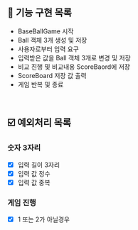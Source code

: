 ## 🎯 기능 구현 목록
- BaseBallGame 시작
- Ball 객체 3개 생성 및 저장
- 사용자로부터 입력 요구
- 입력받은 값을 Ball 객체 3개로 변경 및 저장
- 비교 진행 및 비교내용 ScoreBaord에 저장
- ScoreBoard 저장 값 출력
- 게임 반복 및 종료

<br>

## ☑️ 예외처리 목록
### 숫자 3자리
- [x] 입력 길이 3자리
- [x] 입력 값 정수
- [x] 입력 값 중복

### 게임 진행
- [x] 1 또는 2가 아닐경우
